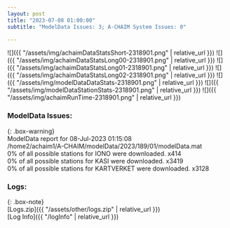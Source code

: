 ```yaml
---
layout: post
title: "2023-07-08 01:00:00"
subtitle: "ModelData Issues: 3; A-CHAIM System Issues: 0"

---
```


![]({{ "/assets/img/achaimDataStatsShort-2318901.png" | relative_url }})
![]({{ "/assets/img/achaimDataStatsLong00-2318901.png" | relative_url }})
![]({{ "/assets/img/achaimDataStatsLong01-2318901.png" | relative_url }})
![]({{ "/assets/img/achaimDataStatsLong02-2318901.png" | relative_url }})
![]({{ "/assets/img/modelDataDataStats-2318901.png" | relative_url }})
![]({{ "/assets/img/modelDataStationStats-2318901.png" | relative_url }})
![]({{ "/assets/img/achaimRunTime-2318901.png" | relative_url }})


### ModelData Issues:  
  
{: .box-warning}  
 ModelData report for 08-Jul-2023 01:15:08   
 /home2/achaim1/A-CHAIM/modelData/2023/189/01/modelData.mat   
 0% of all possible stations for IONO were downloaded. x414   
 0% of all possible stations for KASI were downloaded. x3419   
 0% of all possible stations for KARTVERKET were downloaded. x3128   
  


### Logs:  
  
{: .box-note}  
[Logs.zip]({{ "/assets/other/logs.zip" | relative_url }})  
[Log Info]({{ "/logInfo" | relative_url }})  
